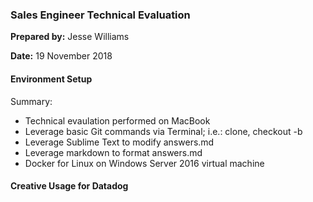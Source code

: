 ### Sales Engineer Technical Evaluation

**Prepared by:** Jesse Williams

**Date:** 19 November 2018

#### Environment Setup

Summary:

* Technical evaulation performed on MacBook
* Leverage basic Git commands via Terminal; i.e.: clone, checkout -b
* Leverage Sublime Text to modify answers.md
* Leverage markdown to format answers.md 
* Docker for Linux on Windows Server 2016 virtual machine

#### Creative Usage for Datadog


